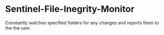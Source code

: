 # Sentinel-File-Inegrity-Monitor
Constantly watches specified folders for any changes and reports them to the the user.
